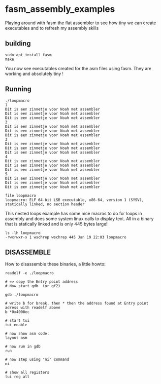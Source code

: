 # fasm_assembly_examples

Playing around with fasm the flat assembler to see how tiny we can create executables and to refresh my assembly skills

## building

```
sudo apt install fasm
make
```

You now see executables created for the asm files using fasm.
They are working and absolutely tiny !

## Running

```
./loopmacro
1
Dit is een zinnetje voor Noah met assembler
Dit is een zinnetje voor Noah met assembler
Dit is een zinnetje voor Noah met assembler
2
Dit is een zinnetje voor Noah met assembler
Dit is een zinnetje voor Noah met assembler
Dit is een zinnetje voor Noah met assembler
3
Dit is een zinnetje voor Noah met assembler
Dit is een zinnetje voor Noah met assembler
Dit is een zinnetje voor Noah met assembler
4
Dit is een zinnetje voor Noah met assembler
Dit is een zinnetje voor Noah met assembler
Dit is een zinnetje voor Noah met assembler
5
Dit is een zinnetje voor Noah met assembler
Dit is een zinnetje voor Noah met assembler
Dit is een zinnetje voor Noah met assembler
```

```
file loopmacro
loopmacro: ELF 64-bit LSB executable, x86-64, version 1 (SYSV), statically linked, no section header
```

This nested loops example has some nice macros to do for loops in assembly and does some system linux calls
to display text. All in a binary that is statically linked and is only 445 bytes large!

```
ls -lh loopmacro
-rwxrwxr-x 1 wschrep wschrep 445 Jan 19 22:03 loopmacro
```

## DISASSEMBLE

How to disassemble these binaries, a little howto:

```
readelf -e ./loopmacro

# => copy the Entry point address
# Now start gdb  (or gf2)

gdb ./loopmacro

# write b for break, then * then the address found at Entry point adress with readelf above
b *0x4000ec

# start tui
tui enable

# now show asm code:
layout asm

# now run in gdb
run

# now step using 'ni' command
ni

# show all registers
tui reg all
```

